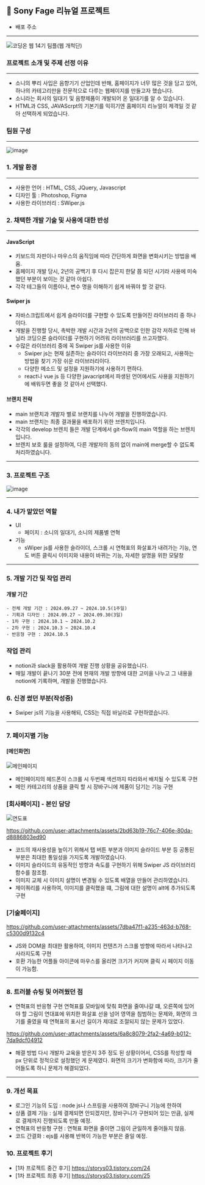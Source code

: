 ## 📖 Sony Fage 리뉴얼 프로젝트

- 배포 주소

---

![코딩온 웹 14기 팀플(웹 개척단)](https://github.com/user-attachments/assets/4d1c6184-c46a-4ff6-9c73-48ef38c6085d)

### 프로젝트 소개 및 주제 선정 이유
---
-  소니의 뿌리 사입은 음향기기 산업인데 반해, 홈페이지가 너무 많은 것을 담고 있어, 하나의 카테고리만을 전문적으로 다루는 웹페이지를 만들고자 했습니다.
-  소니라는 회사의 일대기 및 음향제품이 개발되어 온 일대기를 알 수 있습니다.
-  HTML과 CSS, JAVAScrpt의 기본기를 익히기엔 홈페이지 리뉴얼이 제격일 것 같아 선택하게 되었습니다.

### 팀원 구성
---
![image](https://github.com/user-attachments/assets/7b4f1e5b-4c7c-431e-b767-e8361e60fc35)

### 1. 게발 환경
---
- 사용한 언어 : HTML, CSS, JQuery, Javascript
- 디자인 툴 : Photoshop, Figma
- 사용한 라이브러리 : SWiper.js

### 2. 채택한 개발 기술 및 사용에 대한 반성
---
#### JavaScript
   - 키보드의 자판이나 마우스의 움직임에 따라 간단하게 화면을 변화시키는 방법을 배움.
   - 홈페이지 개발 당시, 2년의 공백기 후 다시 잡은지 한달 쯤 되던 시기라 사용에 미숙했던 부분이 보이는 것 같아 아쉽다.
   - 각각 테그들의 이름이나, 변수 명을 이해하기 쉽게 바꿔야 할 것 같다.
#### Swiper js
  - 자바스크립트에서 쉽게 슬라이더를 구현할 수 있도록 만들어진 라이브러리 중 하나이다.
  - 개발을 진행할 당시, 촉박한 개발 시간과 2년의 공백으로 인한 감각 저하로 인해 바닐라 코딩으론 슬라이더를 구현하기 어려워 라이브러리를 쓰고자했다.
  - 수많은 라이브러리 중에 꼭 Swiper js를 사용한 이유
     - Swiper js는 현재 실존하는 슬라이더 라이브러리 중 가장 오래되고, 사용하는 방법을 찾기 가장 쉬운 라이브러리이다.
     -  다양한 메소드 및 설정을 지원하기에 사용하기 편하다.
     -  react나 vue js 등 다양한 javacript에서 파생된 언어에서도 사용을 지원하기에 배워두면 좋을 것 같아서 선택했다.
#### 브랜치 전략
- main 브랜치과 개발자 별로 브랜치를 나누어 개발을 진행하였습니다.
- main 브랜치는 최종 결과물을 배포하기 위한 브렌치입니다.
- 각각의 develop 브렌치 들은 개발 단계에서 git-flow의 main 역할을 하는 브렌치입니다. 
- 브렌치 보호 룰을 설정하여, 다른 개발자의 동의 없이 main에 merge할 수 없도록 처리하였습니다.

---
### 3. 프로젝트 구조
![image](https://github.com/user-attachments/assets/6a17b543-53d9-44dc-9e93-f73000c2227e)

---
###  4. 내가 맡았던 역할
-  UI
   - 페이지 : 소니의 일대기, 소니의 제품별 연혁
- 기능
   - sWiper js를 사용한 슬라이더, 스크롤 시 연혁표의 화살표가 내려가는 기능, 연도 버튼 클릭시 이미지와 내용이 바뀌는 기능, 자세한 설명을 위한 모달창

 ---
 ### 5. 개발 기간 및 작업 관리
 
 #### 개발 기간
    - 전체 개발 기간 : 2024.09.27 ~ 2024.10.5(1주일)
    - 기획과 디자인 : 2024.09.27 ~ 2024.09.30(3일)
    - 1차 구현 : 2024.10.1 ~ 2024.10.2
    - 2차 구현 : 2024.10.3 ~ 2024.10.4
    - 반응형 구현 : 2024.10.5
###  작업 관리
- notion과 slack을 활용하여 개발 진행 상황을 공유했습니다.
- 매일 개발이 끝나기 30분 전에 현재의 개발 방향에 대한 고미을 나누고 그 내용을 notion에 기록하며, 개발을 진행했습니다.

### 6. 신경 썼던 부분(작성중)
- Swiper js의 기능을 사용해되, CSS는 직접 바닐라로 구현하였습니다.

---
### 7. 페이지별 기능

#### [메인화면] 
![메인페이지](https://github.com/user-attachments/assets/aaa570e2-4e41-445a-9e41-14a9214ce814)

- 메인페이지의 헤드폰이 스크롤 시 두번째 색션까지 따라와서 배치될 수 있도록 구현
- 메인 카테고리의 상품을 클릭 할 시 장바구니에 제품이 담기는 기능 구현

### [회사페이지] - 본인 담당

![연도표](https://github.com/user-attachments/assets/689b9aab-af12-4319-90c2-6f4842a6f448)

https://github.com/user-attachments/assets/2bd63b19-76c7-406e-80da-d8886803ed90

- 코드의 재사용성을 높이기 위해서 탭 버튼 부분과 이미지 슬라이드 부분 등 공통된 부분은 최대한 통일성을 가지도록 개발하였습니다.
- 이미지 슬라이드의 유동적인 방향과 속도를 구현하기 위해 Swiper JS 라이브러리 함수를 참조함.
- 이미지 교체 시 이미지 설명이 변경될 수 있도록 배열을 만들어 관리하였습니다.
- 제이쿼리를 사용하여, 이미지를 클릭했을 떄, 그림에 대한 설명이 alt에 추가되도록 구현


### [기술페이지]

https://github.com/user-attachments/assets/7dba47f1-a235-463d-b768-c5300d9132c4

- JS와 DOM을 최대한 활용하여, 이미지 컨텐츠가 스크롤 방향에 따라서 나타나고 사라지도록 구현
- 호환 가능한 어플들 아이콘에 마우스를 올리면 크기가 커지며 클릭 시 페이지 이동이 가능함.
    
---
### 8. 트러블 슈팅 및 어려웠던 점
- 연혁표의 반응형 구현
  연혁표를 모바일에 맞춰 화면을 줄여나갈 떄, 오른쪽에 있어야 할 그림이 연대표에 위치한 화살표 선을 넘어 영역을 침범하는 문제와, 화면의 크기를 줄였을 때 연혁표의 표시선 길이가 제대로 조절되지 않는 문제가 있었다.

https://github.com/user-attachments/assets/6a8c8079-2fa2-4a69-b012-7da9dcf04912

- 해결 방법
  다시 개발자 교육을 받은지 3주 정도 된 상황이어서, CSS를 작성할 때 px 단위로 정적으로 설정했던 게 문제였다. 화면의 크기가 변화함에 따라, 크기가 줄어들도록 하니 문제가 해결되었다.
 

---
### 9. 개선 목표
- 로그인 기능의 도입 : node js나 스프링을 사용하여 장바구니 기능에 한하여 
- 상품 결제 기능 : 실제 결제되면 안되겠지만, 장바구니가 구현되어 있는 만큼, 실제로 결제까지 진행되도록 만들 예정.
- 연혁표의 반응형 구현 : 연혁표 화면을 줄이면 그림이 균일하게 줄어들지 않음.
- 코드 간결화 : ejs를 사용해 반복이 가능한 부분은 줄일 예정.

### 10. 프로젝트 후기
- [1차 프로젝트 중간 후기] https://storys03.tistory.com/24
- [1차 프로젝트 최종 후기] https://storys03.tistory.com/25




    
    

